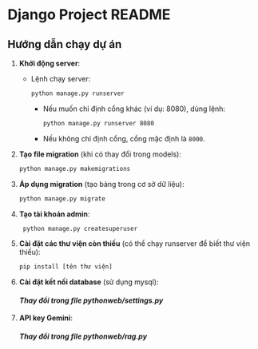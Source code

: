 # Django Project README

## **Hướng dẫn chạy dự án**
1. **Khởi động server**:
   - Lệnh chạy server:
     ```bash
     python manage.py runserver
     ```
     - Nếu muốn chỉ định cổng khác (ví dụ: 8080), dùng lệnh:
       ```bash
       python manage.py runserver 8080
       ```
     - Nếu không chỉ định cổng, cổng mặc định là `8000`.

2. **Tạo file migration** (khi có thay đổi trong models):
   ```bash
   python manage.py makemigrations
   ```
3. **Áp dụng migration** (tạo bảng trong cơ sở dữ liệu):
   ```bash
   python manage.py migrate
   ```
4. **Tạo tài khoản admin**:
   ```bash
    python manage.py createsuperuser
   ```
5. **Cài đặt các thư viện còn thiếu** (có thể chạy runserver để biết thư viện thiếu):
   ```bash
   pip install [tên thư viện]
   ```
6. **Cài đặt kết nối database** (sử dụng mysql):
    #### *Thay đổi trong file pythonweb/settings.py*
7. **API key Gemini**: 
    #### *Thay đổi trong file pythonweb/rag.py*